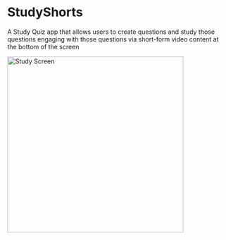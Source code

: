 # StudyShorts
A Study Quiz app that allows users to create questions and study those questions engaging with those questions via short-form video content at the bottom of the screen

<img src="StudyScreen.gif" alt="Study Screen" width="400"/>

